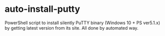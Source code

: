 # auto-install-putty
PowerShell script to install silently PuTTY binary (Windows 10 + PS ver5.1.x) by getting latest version from its site. All done by automated way.
